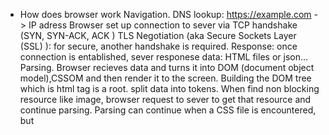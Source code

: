 - How does browser work
	 Navigation.
	 	DNS lookup: https://example.com -> IP adress
	 	Browser set up connection to sever via TCP handshake (SYN, SYN-ACK, ACK )
	 	TLS Negotiation (aka  Secure Sockets Layer (SSL) ): for secure, another handshake is required. 
	 	Response: once connection is entablished, sever responese data: HTML files or json...
	 Parsing.
	 	Browser recieves data and turns it into DOM (document object model),CSSOM and then render it to the screen. 
	 	Building the DOM tree which is html tag is a root. split data into tokens.
	 	When find non blocking resource like image, browser request to sever to get that resource and continue parsing. 
	 	Parsing can continue when a CSS file is encountered, but <script> tags—particularly those without an async or defer attribute—block rendering, and pause the parsing of HTML
	 	Preload Scanner:find html assets (js,css,images..) while main thread parsing html. 
	 	Building the CSSOM:
	 Render
	 	Combine CSSOM Tree and DOM Tree into Render TRee
	 	Style: Tags will no be displayed: head and head's children, nodes with display:none
	 	Layout: the process by determine: width,height,position of elements. 
	 	Paint: 